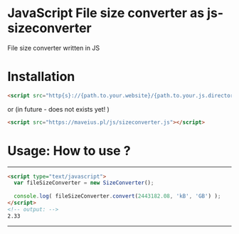 # JavaScript File size converter as js-sizeconverter
File size converter written in JS

# Installation
```html
<script src="http{s}://{path.to.your.website}/{path.to.your.js.directory}/sizeconverter.js"></script>
```
or (in future - does not exists yet! )
```html
<script src="https://maveius.pl/js/sizeconverter.js"></script>
```

# Usage: How to use ?
---

```html
<script type="text/javascript">
  var fileSizeConverter = new SizeConverter();
  
  console.log( fileSizeConverter.convert(2443182.08, 'kB', 'GB') );
</script>
<!-- output: -->
2.33 

```

---
